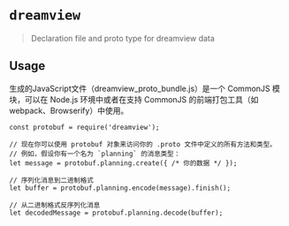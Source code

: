 # `dreamview`

> Declaration file and proto type for dreamview data

## Usage
生成的JavaScript文件（dreamview_proto_bundle.js）是一个 CommonJS 模块，可以在 Node.js 环境中或者在支持 CommonJS 的前端打包工具（如 webpack、Browserify）中使用。

```
const protobuf = require('dreamview');

// 现在你可以使用 protobuf 对象来访问你的 .proto 文件中定义的所有方法和类型。
// 例如，假设你有一个名为 `planning` 的消息类型：
let message = protobuf.planning.create({ /* 你的数据 */ });

// 序列化消息到二进制格式
let buffer = protobuf.planning.encode(message).finish();

// 从二进制格式反序列化消息
let decodedMessage = protobuf.planning.decode(buffer);
```
